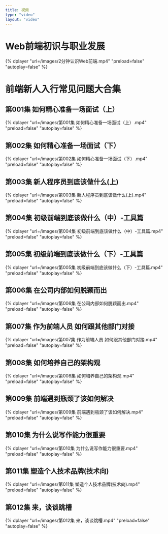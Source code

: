 ```yaml
---
title: 视频
type: "video"
layout: "video"
---
```


# Web前端初识与职业发展

{% dplayer "url=/images/2分钟认识Web前端.mp4" "preload=false" "autoplay=false" %}

# 前端新人入行常见问题大合集

## 第001集 如何精心准备一场面试（上）

{% dplayer "url=/images/第001集 如何精心准备一场面试（上）.mp4" "preload=false" "autoplay=false" %}

## 第002集 如何精心准备一场面试（下）

{% dplayer "url=/images/第002集 如何精心准备一场面试（下）.mp4" "preload=false" "autoplay=false" %}

## 第003集 新人程序员到底该做什么(上)

{% dplayer "url=/images/第003集 新人程序员到底该做什么(上).mp4" "preload=false" "autoplay=false" %}

## 第004集 初级前端到底该做什么（中）-工具篇

{% dplayer "url=/images/第004集 初级前端到底该做什么（中）-工具篇.mp4" "preload=false" "autoplay=false" %}

## 第005集 初级前端到底该做什么（下）-工具篇

{% dplayer "url=/images/第005集 初级前端到底该做什么（下）-工具篇.mp4" "preload=false" "autoplay=false" %}

## 第006集 在公司内部如何脱颖而出

{% dplayer "url=/images/第006集 在公司内部如何脱颖而出.mp4" "preload=false" "autoplay=false" %}

## 第007集 作为前端人员 如何跟其他部门对接

{% dplayer "url=/images/第007集 作为前端人员 如何跟其他部门对接.mp4" "preload=false" "autoplay=false" %}

## 第008集 如何培养自己的架构观

{% dplayer "url=/images/第008集 如何培养自己的架构观.mp4" "preload=false" "autoplay=false" %}

## 第009集 前端遇到瓶颈了该如何解决

{% dplayer "url=/images/第009集 前端遇到瓶颈了该如何解决.mp4" "preload=false" "autoplay=false" %}

## 第010集 为什么说写作能力很重要

{% dplayer "url=/images/第010集 为什么说写作能力很重要.mp4" "preload=false" "autoplay=false" %}

## 第011集 塑造个人技术品牌(技术向)

{% dplayer "url=/images/第011集 塑造个人技术品牌(技术向).mp4" "preload=false" "autoplay=false" %}

## 第012集 来，谈谈跳槽

{% dplayer "url=/images/第012集 来，谈谈跳槽.mp4" "preload=false" "autoplay=false" %}
